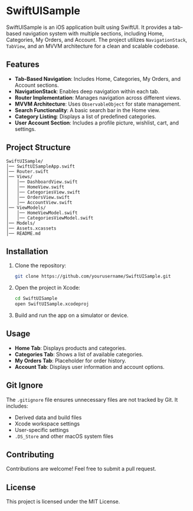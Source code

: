 # SwiftUISample

SwiftUISample is an iOS application built using SwiftUI. It provides a tab-based navigation system with multiple sections, including Home, Categories, My Orders, and Account. The project utilizes `NavigationStack`, `TabView`, and an MVVM architecture for a clean and scalable codebase.

## Features

- **Tab-Based Navigation**: Includes Home, Categories, My Orders, and Account sections.
- **NavigationStack**: Enables deep navigation within each tab.
- **Router Implementation**: Manages navigation across different views.
- **MVVM Architecture**: Uses `ObservableObject` for state management.
- **Search Functionality**: A basic search bar in the Home view.
- **Category Listing**: Displays a list of predefined categories.
- **User Account Section**: Includes a profile picture, wishlist, cart, and settings.

## Project Structure

```
SwiftUISample/
│── SwiftUISampleApp.swift
│── Router.swift
│── Views/
│   │── DashboardView.swift
│   │── HomeView.swift
│   │── CategoriesView.swift
│   │── OrdersView.swift
│   │── AccountView.swift
│── ViewModels/
│   │── HomeViewModel.swift
│   │── CategoriesViewModel.swift
│── Models/
│── Assets.xcassets
│── README.md
```

## Installation

1. Clone the repository:
   ```sh
   git clone https://github.com/yourusername/SwiftUISample.git
   ```
2. Open the project in Xcode:
   ```sh
   cd SwiftUISample
   open SwiftUISample.xcodeproj
   ```
3. Build and run the app on a simulator or device.

## Usage

- **Home Tab**: Displays products and categories.
- **Categories Tab**: Shows a list of available categories.
- **My Orders Tab**: Placeholder for order history.
- **Account Tab**: Displays user information and account options.

## Git Ignore

The `.gitignore` file ensures unnecessary files are not tracked by Git. It includes:

- Derived data and build files
- Xcode workspace settings
- User-specific settings
- `.DS_Store` and other macOS system files

## Contributing

Contributions are welcome! Feel free to submit a pull request.

## License

This project is licensed under the MIT License.
